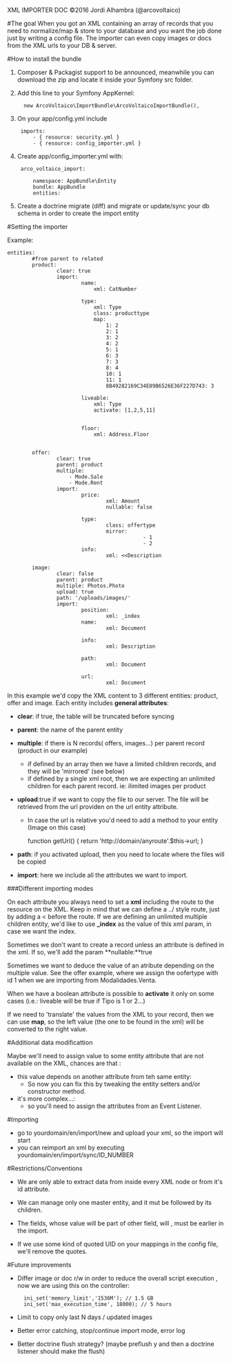 XML IMPORTER DOC
©2016 Jordi Alhambra (@arcovoltaico)


#The goal
When you got an XML containing an array of records that you need to normalize/map & store to your database
and you want the job done just by writing a config file. The importer can even copy images or docs from the XML urls to your DB & server.


#How to install the bundle

1. Composer & Packagist support to be announced, meanwhile you can download the zip and locate it inside your Symfony src folder.
2. Add this line to your Symfony AppKernel:

         new ArcoVoltaico\ImportBundle\ArcoVoltaicoImportBundle(),
3. On your app/config.yml include
    
        imports:
            - { resource: security.yml }
            - { resource: config_importer.yml }

4. Create app/config_importer.yml with:
            
        arco_voltaico_import:
    
            namespace: AppBundle\Entity
            bundle: AppBundle
            entities: 

5. Create a doctrine migrate (diff) and migrate or update/sync your db schema in order to create the import entity

#Setting the importer

Example:

    entities: 
            #from parent to related
            product:
                    clear: true
                    import:
                            name:
                                xml: CatNumber
                                
                            type:
                                xml: Type
                                class: producttype
                                map:
                                    1: 2
                                    2: 1
                                    3: 2
                                    4: 2
                                    5: 1 
                                    6: 3
                                    7: 3
                                    8: 4
                                    10: 1
                                    11: 1 
                                    8B49282169C34E89B6526E36F227D743: 3
                                    
                            liveable:
                                xml: Type
                                activate: [1,2,5,11]
                                
                                
                            floor:
                                xml: Address.Floor

                                    
            offer:
                    clear: true
                    parent: product
                    multiple: 
                        - Mode.Sale
                        - Mode.Rent
                    import:
                            price:
                                    xml: Amount
                                    nullable: false
                                    
                            type:        
                                    class: offertype
                                    mirror:                       
                                                - 1
                                                - 2
                            info:
                                    xml: <<Description
                
            image:
                    clear: false
                    parent: product
                    multiple: Photos.Photo
                    upload: true
                    path: '/uploads/images/'
                    import:
                            position: 
                                    xml: _index
                            name:
                                    xml: Document
                                        
                            info:
                                    xml: Description
                                        
                            path: 
                                    xml: Document
                                         
                            url:    
                                    xml: Document
                                    




In this example we'd copy the XML content to 3 different entities: product, offer and image.
Each entity includes **general attributes**:

- **clear**: if true, the table will be truncated before syncing
- **parent**: the name of the parent entity
- **multiple**: if there is N records( offers, images...)  per parent record (product in our example)
    - if defined by an array then we have a limited children records, and they will be 'mirrored' (see below)
    - if defined by a single xml root, then we are expecting an unlimited children for each parent record. ie: ilimited images per product 
- **upload**:true if we want to copy the file  to our server. The file will be retrieved from the url providen on the url entity attribute. 
    - In case the url is relative you'd need to add a method to your entity (Image on this case)
                     
         function getUrl() {
            return 'http://domain/anyroute'.$this->url;
        }
- **path**: if you activated upload, then you need to locate where the files will be copied


- **import**: here we include all the attributes we want to import.


###Different importing modes

On each attribute you always need to set a **xml** including the route to the resource on the XML. Keep in mind that we can define a ../ style route, just by adding a < before the route.
If we are defining an unlimited multiple children entity, we'd like to use **_index** as the value of this xml param, in case we want the index.

Sometimes we don't want to create a record unless an attribute is defined in the xml. If so, we'll add the param
**nullable:**true


Sometimes we want to deduce the value of an atribute depending on the multiple value. See the offer example, where we assign the oofertype with id 1 when we are importing from Modalidades.Venta.


When we have a boolean attribute is possible to **activate** it only on some cases (i.e.: liveable will be true if Tipo is 1 or 2...)


If we need to 'translate' the values from the XML to your record, then we can use **map**, so the left value (the one to be found in the xml) will be converted to the right value.


#Additional data modificattion

Maybe we'll need to assign value to some entity attribute that are not available on the XML, chances are that :

- this value depends on another attribute from teh same entity:
    - So now you can fix this by tweaking the entity setters and/or constructor method.
- it's more complex...:
    -  so you'll need to assign the attributes from an Event Listener.


#Importing


- go to yourdomain/en/import/new and upload your xml, so the import will start
- you can reimport an xml by executing yourdomain/en/import/sync/ID_NUMBER


#Restrictions/Conventions


- We are only able to extract data from inside every XML node or from it's id attribute.

- We can manage only one master entity, and it mut be followed by its children.

- The fields, whose value will be part of other field, will , must be earlier in the import.

- If we use some kind of quoted UID on your mappings in the config file, we'll remove the quotes.


#Future improvements

- Differ image or doc r/w in order to reduce the overall script execution , now we are using this on the controller:

        ini_set('memory_limit','1536M'); // 1.5 GB
        ini_set('max_execution_time', 18000); // 5 hours

- Limit to copy only last N days / updated images
- Better error catching, stop/continue import mode, error log
- Better doctrine flush strategy? (maybe preflush y and then a doctrine listener should make the flush)
